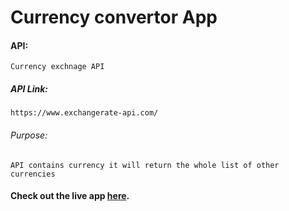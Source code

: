 # Currency convertor App

#### API:
    Currency exchnage API

##### API Link:
    https://www.exchangerate-api.com/

###### Purpose:
    API contains currency it will return the whole list of other currencies

#### Check out the live app [here](https://shyam-brs.github.io/currency-convertor/).
